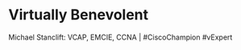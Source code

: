 Virtually Benevolent
====================

Michael Stanclift: VCAP, EMCIE, CCNA | #CiscoChampion #vExpert